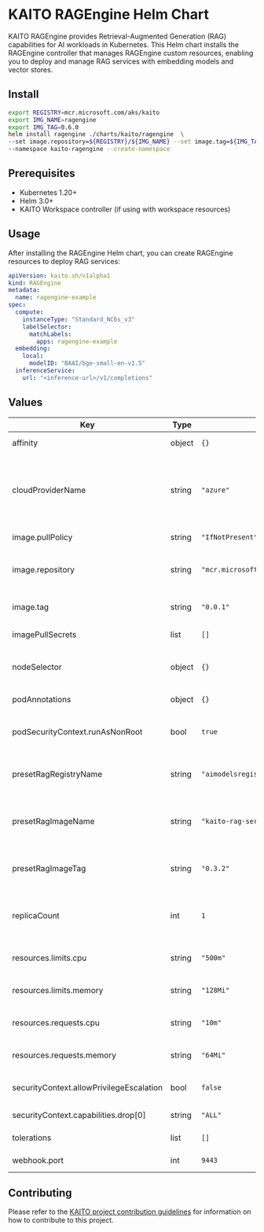 # KAITO RAGEngine Helm Chart

KAITO RAGEngine provides Retrieval-Augmented Generation (RAG) capabilities for AI workloads in Kubernetes. This Helm chart installs the RAGEngine controller that manages RAGEngine custom resources, enabling you to deploy and manage RAG services with embedding models and vector stores.

## Install

```bash
export REGISTRY=mcr.microsoft.com/aks/kaito
export IMG_NAME=ragengine
export IMG_TAG=0.6.0
helm install ragengine ./charts/kaito/ragengine  \
--set image.repository=${REGISTRY}/${IMG_NAME} --set image.tag=${IMG_TAG} \
--namespace kaito-ragengine --create-namespace
```

## Prerequisites

- Kubernetes 1.20+
- Helm 3.0+
- KAITO Workspace controller (if using with workspace resources)

## Usage

After installing the RAGEngine Helm chart, you can create RAGEngine resources to deploy RAG services:

```yaml
apiVersion: kaito.sh/v1alpha1
kind: RAGEngine
metadata:
  name: ragengine-example
spec:
  compute:
    instanceType: "Standard_NC6s_v3"
    labelSelector:
      matchLabels:
        apps: ragengine-example
  embedding:
    local:
      modelID: "BAAI/bge-small-en-v1.5"
  inferenceService:
    url: "<inference-url>/v1/completions"
```

## Values

| Key                          | Type   | Default                                      | Description                                                   |
|------------------------------|--------|----------------------------------------------|---------------------------------------------------------------|
| affinity                     | object | `{}`                                         | Pod affinity settings                                         |
| cloudProviderName            | string | `"azure"`                                    | Karpenter cloud provider name. Values can be "azure" or "aws" |
| image.pullPolicy             | string | `"IfNotPresent"`                             | Image pull policy                                             |
| image.repository             | string | `"mcr.microsoft.com/aks/kaito/ragengine"`    | RAGEngine controller image repository                         |
| image.tag                    | string | `"0.0.1"`                                    | RAGEngine controller image tag                                |
| imagePullSecrets             | list   | `[]`                                         | Image pull secrets                                            |
| nodeSelector                 | object | `{}`                                         | Node selector for pod assignment                              |
| podAnnotations               | object | `{}`                                         | Pod annotations                                               |
| podSecurityContext.runAsNonRoot | bool | `true`                                       | Run container as non-root user                                |
| presetRagRegistryName        | string | `"aimodelsregistrytest.azurecr.io"`          | Registry for preset RAG service images                        |
| presetRagImageName           | string | `"kaito-rag-service"`                        | Name of the preset RAG service image                          |
| presetRagImageTag            | string | `"0.3.2"`                                    | Tag of the preset RAG service image                           |
| replicaCount                 | int    | `1`                                          | Number of replicas for the RAGEngine controller              |
| resources.limits.cpu         | string | `"500m"`                                     | CPU resource limits                                           |
| resources.limits.memory      | string | `"128Mi"`                                    | Memory resource limits                                        |
| resources.requests.cpu       | string | `"10m"`                                      | CPU resource requests                                         |
| resources.requests.memory    | string | `"64Mi"`                                     | Memory resource requests                                      |
| securityContext.allowPrivilegeEscalation | bool | `false`                           | Allow privilege escalation                                    |
| securityContext.capabilities.drop[0] | string | `"ALL"`                               | Capabilities to drop                                          |
| tolerations                  | list   | `[]`                                         | Pod tolerations                                               |
| webhook.port                 | int    | `9443`                                       | Webhook server port                                           |

## Contributing

Please refer to the [KAITO project contribution guidelines](https://github.com/kaito-project/kaito/blob/main/CONTRIBUTING.md) for information on how to contribute to this project.
